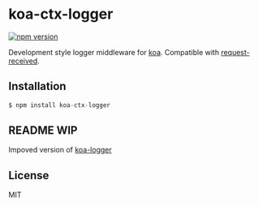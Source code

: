 
# koa-ctx-logger

[![npm version][npm-image]][npm-url]

 Development style logger middleware for [koa](https://github.com/koajs/koa).  Compatible with [request-received](https://github.com/cabinjs/request-received).



## Installation

```js
$ npm install koa-ctx-logger
```

## README WIP
Impoved version of [koa-logger](https://www.npmjs.com/package/koa-logger)

## License

  MIT

[npm-url]: https://www.npmjs.com/package/koa-ctx-logger
[npm-image]: https://img.shields.io/npm/v/koa-logger.svg?style=flat-square

